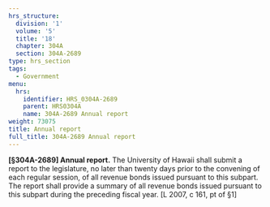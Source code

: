 ```yaml
---
hrs_structure:
  division: '1'
  volume: '5'
  title: '18'
  chapter: 304A
  section: 304A-2689
type: hrs_section
tags:
  - Government
menu:
  hrs:
    identifier: HRS_0304A-2689
    parent: HRS0304A
    name: 304A-2689 Annual report
weight: 73075
title: Annual report
full_title: 304A-2689 Annual report
---
```

**[§304A-2689] Annual report.** The University of Hawaii shall submit a report to the legislature, no later than twenty days prior to the convening of each regular session, of all revenue bonds issued pursuant to this subpart. The report shall provide a summary of all revenue bonds issued pursuant to this subpart during the preceding fiscal year. [L 2007, c 161, pt of §1]